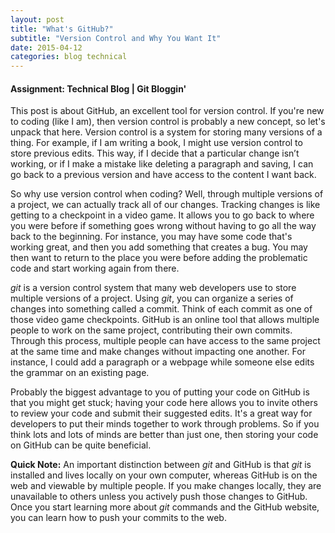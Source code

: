 ```yaml
---
layout: post
title: "What's GitHub?"
subtitle: "Version Control and Why You Want It"
date: 2015-04-12
categories: blog technical
---
```


<h4>Assignment: Technical Blog | Git Bloggin'</h4>

<p>
  This post is about GitHub, an excellent tool for version control. If you're new to coding (like I am), then version control is probably a new concept, so let's unpack that here. Version control is a system for storing many versions of a thing. For example, if I am writing a book, I might use version control to store previous edits. This way, if I decide that a particular change isn’t working, or if I make a mistake like deleting a paragraph and saving, I can go back to a previous version and have access to the content I want back.
</p>
<p>
  So why use version control when coding? Well, through multiple versions of a project, we can actually track all of our changes. Tracking changes is like getting to a checkpoint in a video game. It allows you to go back to where you were before if something goes wrong without having to go all the way back to the beginning. For instance, you may have some code that's working great, and then you add something that creates a bug. You may then want to return to the place you were before adding the problematic code and start working again from there.
</p>
<p>
  <em>git</em> is a version control system that many web developers use to store multiple versions of a project. Using <em>git</em>, you can organize a series of changes into something called a commit. Think of each commit as one of those video game checkpoints. GitHub is an online tool that allows multiple people to work on the same project, contributing their own commits. Through this process, multiple people can have access to the same project at the same time and make changes without impacting one another. For instance, I could add a paragraph or a webpage while someone else edits the grammar on an existing page.
</p>
<p>
  Probably the biggest advantage to you of putting your code on GitHub is that you might get stuck; having your code here allows you to invite others to review your code and submit their suggested edits. It's a great way for developers to put their minds together to work through problems. So if you think lots and lots of minds are better than just one, then storing your code on GitHub can be quite beneficial.
</p>
<p>
  <strong>Quick Note:</strong> An important distinction between <em>git</em> and GitHub is that <em>git</em> is installed and lives locally on your own computer, whereas GitHub is on the web and viewable by multiple people. If you make changes locally, they are unavailable to others unless you actively push those changes to GitHub. Once you start learning more about <em>git</em> commands and the GitHub website, you can learn how to push your commits to the web.
</p>
